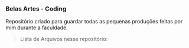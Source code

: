 ### Belas Artes - Coding

Repositório criado para guardar todas as pequenas produçōes feitas por mim durante a faculdade.

> Lista de Arquivos nesse repositório:
